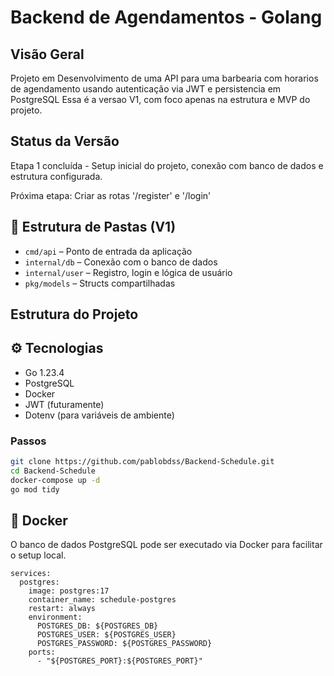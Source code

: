 # Backend de Agendamentos - Golang

## Visão Geral

Projeto em Desenvolvimento de uma API para uma barbearia com horarios de agendamento usando autenticação via JWT e persistencia em PostgreSQL
Essa é a versao V1, com foco apenas na estrutura e MVP do projeto.

## Status da Versão

Etapa 1 concluída - Setup inicial do projeto, conexão com banco de dados e estrutura configurada.

Próxima etapa: Criar as rotas '/register' e '/login'

## 📂 Estrutura de Pastas (V1)

- `cmd/api` – Ponto de entrada da aplicação
- `internal/db` – Conexão com o banco de dados
- `internal/user` – Registro, login e lógica de usuário
- `pkg/models` – Structs compartilhadas

## Estrutura do Projeto

## ⚙️ Tecnologias

- Go 1.23.4
- PostgreSQL
- Docker
- JWT (futuramente)
- Dotenv (para variáveis de ambiente)

### Passos

```bash
git clone https://github.com/pablobdss/Backend-Schedule.git
cd Backend-Schedule
docker-compose up -d
go mod tidy
```

## 🐳 Docker

O banco de dados PostgreSQL pode ser executado via Docker para facilitar o setup local.
```
services:
  postgres:
    image: postgres:17
    container_name: schedule-postgres
    restart: always
    environment:
      POSTGRES_DB: ${POSTGRES_DB}
      POSTGRES_USER: ${POSTGRES_USER}
      POSTGRES_PASSWORD: ${POSTGRES_PASSWORD}
    ports:
      - "${POSTGRES_PORT}:${POSTGRES_PORT}"
```
